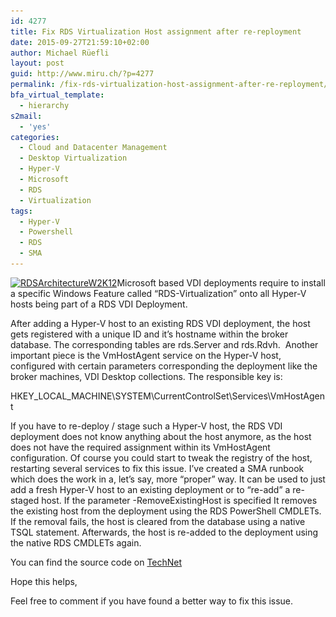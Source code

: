 ```yaml
---
id: 4277
title: Fix RDS Virtualization Host assignment after re-reployment
date: 2015-09-27T21:59:10+02:00
author: Michael Rüefli
layout: post
guid: http://www.miru.ch/?p=4277
permalink: /fix-rds-virtualization-host-assignment-after-re-reployment/
bfa_virtual_template:
  - hierarchy
s2mail:
  - 'yes'
categories:
  - Cloud and Datacenter Management
  - Desktop Virtualization
  - Hyper-V
  - Microsoft
  - RDS
  - Virtualization
tags:
  - Hyper-V
  - Powershell
  - RDS
  - SMA
---
```

[<img class="alignleft size-medium wp-image-4281" src="../images/2015/09/RDSArchitectureW2K12-300x170.jpg" alt="RDSArchitectureW2K12" width="300" height="170" srcset="../images/2015/09/RDSArchitectureW2K12-300x170.jpg 300w, ../images/2015/09/RDSArchitectureW2K12.jpg 797w" sizes="(max-width: 300px) 100vw, 300px" />](../images/2015/09/RDSArchitectureW2K12.jpg)Microsoft based VDI deployments require to install a specific Windows Feature called &#8220;RDS-Virtualization&#8221; onto all Hyper-V hosts being part of a RDS VDI Deployment.

After adding a Hyper-V host to an existing RDS VDI deployment, the host gets registered with a unique ID and it&#8217;s hostname within the broker database. The corresponding tables are rds.Server and rds.Rdvh.  Another important piece is the VmHostAgent service on the Hyper-V host, configured with certain parameters corresponding the deployment like the broker machines, VDI Desktop collections. The responsible key is:

HKEY\_LOCAL\_MACHINE\SYSTEM\CurrentControlSet\Services\VmHostAgent

If you have to re-deploy / stage such a Hyper-V host, the RDS VDI deployment does not know anything about the host anymore, as the host does not have the required assignment within its VmHostAgent configuration. Of course you could start to tweak the registry of the host, restarting several services to fix this issue. I&#8217;ve created a SMA runbook which does the work in a, let&#8217;s say, more &#8220;proper&#8221; way. It can be used to just add a fresh Hyper-V host to an existing deployment or to &#8220;re-add&#8221; a re-staged host. If the parameter -RemoveExistingHost is specified It removes the existing host from the deployment using the RDS PowerShell CMDLETs. If the removal fails, the host is cleared from the database using a native TSQL statement. Afterwards, the host is re-added to the deployment using the native RDS CMDLETs again.

You can find the source code on <a href="https://gallery.technet.microsoft.com/scriptcenter/SMA-Runbook-to-fix-RDS-53c61973" target="_blank">TechNet</a>

Hope this helps,

Feel free to comment if you have found a better way to fix this issue.

&nbsp;

&nbsp;

&nbsp;

&nbsp;